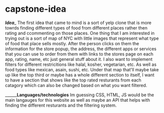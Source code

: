 # capstone-idea
_____________________________Idea______________________________
The first idea that came to mind is a sort of yelp clone that is more towrds finding different types of food from different places rather then rating and ccommenting on those places.
One thing that I am interested in trying out is a sort of map of NYC with little images that represent what type of food that place sells mostly.
After the person clicks on them the information for the store popup, the address, the different apps or services that you can use to order from them with links to the stores page on each app, rating, name, etc just general stuff about it.
I also want to implement filters for different restricitions like halal, kosher, vegetarian, etc. As well as food types like mexican, asain, sushi, etc.
Under that map that'll maybe take up like the top third or maybe has a whole different section to itself, I want to have a section that shows like the top rated resturants from each catagory which can also be changed based on what you want filtered.

__________________________Languages/technologies____________________
Im guessing CSS, HTML, JS would be the main langauges for this website as well as maybe an API that helps with finding the different resturants and the filtering system.
